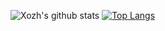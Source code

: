 
![Xozh's github stats](https://github-readme-stats.vercel.app/api?username=xozh&show_icons=true&theme=dracula) [![Top Langs](https://github-readme-stats.vercel.app/api/top-langs/?username=xozh&layout=compact)](https://github.com/xozh/github-readme-stats) 
